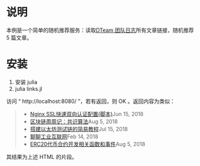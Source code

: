 # 说明

本例是一个简单的随机推荐服务：读取[DTeam 团队日志](https://blog.shifudao.com/)所有文章链接，随机推荐 5 篇文章。

# 安装

1. 安装 julia
1. julia links.jl

访问 “ http://localhost:8080/ ”，若有返回，则 OK 。返回内容为类似：

> <ul class="posts"> <li class="post"><a href="/posts/2018-06/nginx-ssl%E5%BF%AB%E9%80%9F%E5%8F%8C%E5%90%91%E8%AE%A4%E8%AF%81%E9%85%8D%E7%BD%AE%E8%84%9A%E6%9C%AC.html">Nginx SSL快速双向认证配置(脚本)</a><span class="meta">Jun 15, 2018</span></li><li class="post"><a href="/posts/2018-08/%E5%8C%BA%E5%9D%97%E9%93%BE%E5%91%A8%E5%91%A8%E8%AE%B0%E5%85%B1%E8%AF%86%E7%AE%97%E6%B3%95.html">区块链周周记：共识算法</a><span class="meta">Aug 5, 2018</span></li><li class="post"><a href="/posts/2018-07/%E6%90%AD%E5%BB%BA%E4%BB%A5%E5%A4%AA%E5%9D%8A%E6%B5%8B%E8%AF%95%E9%93%BE%E7%9A%84%E7%AE%80%E6%98%93%E6%95%99%E7%A8%8B.html">搭建以太坊测试链的简易教程</a><span class="meta">Jul 15, 2018</span></li><li class="post"><a href="/posts/2018-02/%E8%81%8A%E8%81%8A%E5%B7%A5%E4%B8%9A%E4%BA%92%E8%81%94%E7%BD%91.html">聊聊工业互联网</a><span class="meta">Feb 14, 2018</span></li><li class="post"><a href="/posts/2018-08/erc20%E4%BB%A3%E5%B8%81%E5%90%88%E7%BA%A6%E5%BC%80%E5%8F%91%E7%9B%B8%E5%85%B3%E5%87%BD%E6%95%B0%E5%92%8C%E4%BA%8B%E4%BB%B6.html">ERC20代币合约开发相关函数和事件</a><span class="meta">Aug 5, 2018</span></li></ul>

其结果为上述 HTML 的片段。